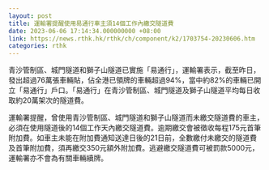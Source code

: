 ```yaml
---
layout: post
title: 運輸署提醒使用易通行車主須14個工作內繳交隧道費
date: 2023-06-06 17:14:34.000000000 +08:00
link: https://news.rthk.hk/rthk/ch/component/k2/1703754-20230606.htm
categories: rthk
---
```


青沙管制區、城門隧道和獅子山隧道已實施「易通行」，運輸署表示，截至昨日，發出超過76萬張車輛貼，佔全港已領牌的車輛超過94%，當中約82%的車輛已開立「易通行」戶口。「易通行」在青沙管制區、城門隧道及獅子山隧道平均每日收取約20萬架次的隧道費。

運輸署提醒，曾使用青沙管制區、城門隧道和獅子山隧道而未繳交隧道費的車主，必須在使用隧道後的14個工作天內繳交隧道費。逾期繳交會被徵收每程175元首筆附加費。如車主未能在附加費通知送達日後的21日前，全數繳付未繳交的隧道費及首筆附加費，須再繳交350元額外附加費。逃避繳交隧道費可被罰款5000元，運輸署亦不會為有關車輛續牌。
